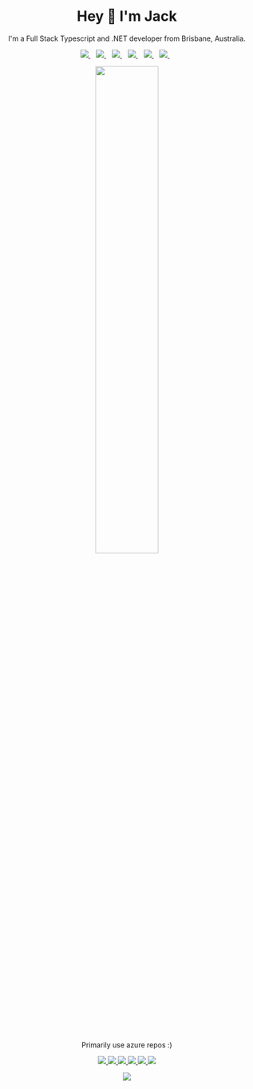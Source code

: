 <h1 align='center'>
  Hey 👋 I'm Jack 
</h1>

<p align='center'>
  I'm a Full Stack Typescript and .NET developer from Brisbane, Australia. 
</p>

<p align='center'>
  

  <a href="https://www.linkedin.com/in/jackwilliamgray">
    <img src="https://img.shields.io/badge/linkedin-%230077B5.svg?&style=for-the-badge&logo=linkedin&logoColor=white" />
  </a>&nbsp;&nbsp;
   <a href="https://dev.to/jackgray">
    <img src="https://img.shields.io/badge/DEV.TO-%230A0A0A.svg?&style=for-the-badge&logo=dev-dot-to&logoColor=white" />        
  </a>&nbsp;&nbsp;
  <a href="https://instagram.com/jackwilliamgray">
    <img src="https://img.shields.io/badge/instagram-%23E4405F.svg?&style=for-the-badge&logo=instagram&logoColor=white" />        
  </a>&nbsp;&nbsp;
    <a href="https://open.spotify.com/user/1270732953?si=W2HsnASCQcG4xfyVM_JrdQ">
    <img src="https://img.shields.io/badge/spotify-%231ED760.svg?&style=for-the-badge&logo=spotify&logoColor=white" />        
  </a>&nbsp;&nbsp;
    <a href="https://ko-fi.com/jackgray">
    <img src="https://img.shields.io/badge/kofi-%23F16061.svg?&style=for-the-badge&logo=ko-fi&logoColor=white" />        
  </a>&nbsp;&nbsp;
    <a href="https://steamcommunity.com/id/riptonline">
    <img src="https://img.shields.io/badge/Steam-%23000000.svg?&style=for-the-badge&logo=steam&logoColor=white" />        
  </a>&nbsp;&nbsp;
  
</p>

<p align='center'>
  <a href="#"><img src="https://github-readme-stats.vercel.app/api?username=jackwilliamgray&show_icons=true&count_private=true&theme=radical" width="50%"></a>
    <br/>  Primarily use azure repos :)
</p>
<p align='center'>

</p>

<p align='center'>
  <a href="#">
<img src="https://img.shields.io/badge/react_native%20-%2320232a.svg?&style=for-the-badge&logo=react&logoColor=%2361DAFB" />
<img src="https://img.shields.io/badge/xamarin%20forms-%233498DB.svg?&style=for-the-badge&logo=xamarin&logoColor=white" />        
<img src="https://img.shields.io/badge/c%20sharp-%23239120.svg?&style=for-the-badge&logo=c%20sharp&logoColor=white" />                                            
<img src="https://img.shields.io/badge/javascript-%23F7DF1E.svg?&style=for-the-badge&logo=javascript&logoColor=black" />
<img src="https://img.shields.io/badge/react%20-%2320232a.svg?&style=for-the-badge&logo=react&logoColor=%2361DAFB" />
<img src="https://img.shields.io/badge/Microsoft%20Azure-0089D6?logo=microsoft-azure&logoColor=white&style=for-the-badge" />
    </a>  
</p>
<p align='center'>
  <a href="#"><img src="https://badges.pufler.dev/visits/jackwilliamgray/jackwilliamgray"></a>  
</p>
